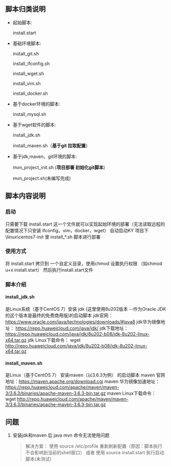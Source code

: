 ## 脚本归类说明
- 起始脚本: 

  install.start

- 基础环境脚本: 

  install_git.sh 

  install_ifconfig.sh 

  install_wget.sh 

  install_vim.sh 

  install_docker.sh

- 基于docker环境的脚本: 

  install_mysql.sh

- 基于wget软件的脚本: 

  install_jdk.sh 

  install_maven.sh（**基于git 拉取配置**）

- 基于jdk,maven，git环境的脚本: 

  mvn_project_init.sh  (**项目部署 初始化git脚本**)

  mvn_project.sh(未编写完成)

## 脚本内容说明

### 启动

只需要下载 install.start 这一个文件就可以实现起始环境的部署（无法读取远程的配置情况下只安装 ifconfig，vim，docker，wget）
自动启动KY 项目下  \linux\centos7-init 里 install_*.sh 脚本进行部署

### 使用方式

将 install.start 拷贝到 一个自定义目录，使用chmod 设置执行权限 （如chmod u+x install.start）
然后执行install.start文件

### 脚本介绍

#### install_jdk.sh 

是Linux系统（基于CentOS 7）安装 jdk (这里使用8u202版本 --作为Oracle JDK的这个版本是最终的免费商用版)的启动脚本
jdk官网： https://www.oracle.com/java/technologies/downloads/#java8
jdk华为镜像地址： https://repo.huaweicloud.com/java/jdk/
jdk下载地址：https://repo.huaweicloud.com/java/jdk/8u202-b08/jdk-8u202-linux-x64.tar.gz
jdk Linux下载命令： wget http://repo.huaweicloud.com/java/jdk/8u202-b08/jdk-8u202-linux-x64.tar.gz

#### install_maven.sh 

是Linux（基于CentOS 7） 安装maven（以3.6.3为例） 的启动脚本
maven 官网地址：https://maven.apache.org/download.cgi
maven 华为镜像加速地址：https://repo.huaweicloud.com/apache/maven/maven-3/3.6.3/binaries/apache-maven-3.6.3-bin.tar.gz
maven Linux下载命令： wget http://repo.huaweicloud.com/apache/maven/maven-3/3.6.3/binaries/apache-maven-3.6.3-bin.tar.gz

## 问题

1. 安装jdk和maven 后 java mvn 命令无法使用问题

   > 解决方案： 使用 source /etc/profile 重新刷新配置（原因：脚本执行不会影响到当前的shell窗口）
   > 或者 使用 source install.start 执行启动脚本(未测试）

